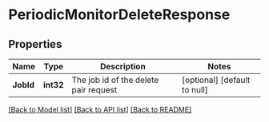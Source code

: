 # PeriodicMonitorDeleteResponse

## Properties
Name | Type | Description | Notes
------------ | ------------- | ------------- | -------------
**JobId** | **int32** | The job id of the delete pair request | [optional] [default to null]

[[Back to Model list]](../README.md#documentation-for-models) [[Back to API list]](../README.md#documentation-for-api-endpoints) [[Back to README]](../README.md)

